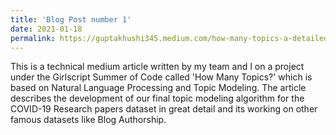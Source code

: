 ```yaml
---
title: 'Blog Post number 1'
date: 2021-01-18
permalink: https://guptakhushi345.medium.com/how-many-topics-a-detailed-guide-to-topic-modeling-fa23eae385ef
---
```


This is a technical medium article written by my team and I on a project under the Girlscript Summer of Code called 'How Many Topics?' which is based on Natural Language Processing and Topic Modeling. The article describes the development of our final topic modeling algorithm for the COVID-19 Research papers dataset in great detail and its working on other famous datasets like Blog Authorship.
